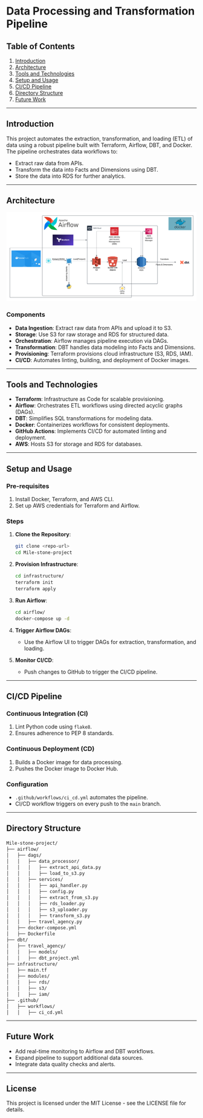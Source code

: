 
# Data Processing and Transformation Pipeline

## Table of Contents
1. [Introduction](#introduction)
2. [Architecture](#architecture)
3. [Tools and Technologies](#tools-and-technologies)
4. [Setup and Usage](#setup-and-usage)
5. [CI/CD Pipeline](#ci-cd-pipeline)
6. [Directory Structure](#directory-structure)
7. [Future Work](#future-work)

---

## Introduction
This project automates the extraction, transformation, and loading (ETL) of data using a robust pipeline built with Terraform, Airflow, DBT, and Docker. The pipeline orchestrates data workflows to:
- Extract raw data from APIs.
- Transform the data into Facts and Dimensions using DBT.
- Store the data into RDS for further analytics.

---

## Architecture
![Architecture Diagram](arctitectural-diagram.png)

### Components
- **Data Ingestion**: Extract raw data from APIs and upload it to S3.
- **Storage**: Use S3 for raw storage and RDS for structured data.
- **Orchestration**: Airflow manages pipeline execution via DAGs.
- **Transformation**: DBT handles data modeling into Facts and Dimensions.
- **Provisioning**: Terraform provisions cloud infrastructure (S3, RDS, IAM).
- **CI/CD**: Automates linting, building, and deployment of Docker images.

---

## Tools and Technologies
- **Terraform**: Infrastructure as Code for scalable provisioning.
- **Airflow**: Orchestrates ETL workflows using directed acyclic graphs (DAGs).
- **DBT**: Simplifies SQL transformations for modeling data.
- **Docker**: Containerizes workflows for consistent deployments.
- **GitHub Actions**: Implements CI/CD for automated linting and deployment.
- **AWS**: Hosts S3 for storage and RDS for databases.

---

## Setup and Usage

### Pre-requisites
1. Install Docker, Terraform, and AWS CLI.
2. Set up AWS credentials for Terraform and Airflow.

### Steps
1. **Clone the Repository**:
   ```bash
   git clone <repo-url>
   cd Mile-stone-project
   ```

2. **Provision Infrastructure**:
   ```bash
   cd infrastructure/
   terraform init
   terraform apply
   ```

3. **Run Airflow**:
   ```bash
   cd airflow/
   docker-compose up -d
   ```

4. **Trigger Airflow DAGs**:
   - Use the Airflow UI to trigger DAGs for extraction, transformation, and loading.

5. **Monitor CI/CD**:
   - Push changes to GitHub to trigger the CI/CD pipeline.

---

## CI/CD Pipeline

### Continuous Integration (CI)
1. Lint Python code using `flake8`.
2. Ensures adherence to PEP 8 standards.

### Continuous Deployment (CD)
1. Builds a Docker image for data processing.
2. Pushes the Docker image to Docker Hub.

### Configuration
- `.github/workflows/ci_cd.yml` automates the pipeline.
- CI/CD workflow triggers on every push to the `main` branch.

---

## Directory Structure
```
Mile-stone-project/
├── airflow/
│   ├── dags/
│   │   ├── data_processor/
│   │   │   ├── extract_api_data.py
│   │   │   ├── load_to_s3.py
│   │   ├── services/
│   │   │   ├── api_handler.py
│   │   │   ├── config.py
│   │   │   ├── extract_from_s3.py
│   │   │   ├── rds_loader.py
│   │   │   ├── s3_uploader.py
│   │   │   ├── transform_s3.py
│   │   ├── travel_agency.py
│   ├── docker-compose.yml
│   ├── Dockerfile
├── dbt/
│   ├── travel_agency/
│   │   ├── models/
│   │   ├── dbt_project.yml
├── infrastructure/
│   ├── main.tf
│   ├── modules/
│   │   ├── rds/
│   │   ├── s3/
│   │   ├── iam/
├── .github/
│   ├── workflows/
│   │   ├── ci_cd.yml
```

---

## Future Work
- Add real-time monitoring to Airflow and DBT workflows.
- Expand pipeline to support additional data sources.
- Integrate data quality checks and alerts.

---

## License
This project is licensed under the MIT License - see the LICENSE file for details.
